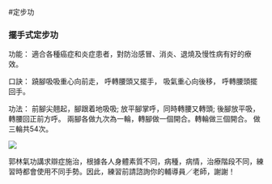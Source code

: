 #定步功  

### 擺手式定步功  

功能：
適合各種癌症和炎症患者，對防治感冒、消炎、退燒及慢性病有好的療效。

口訣：
蹺腳吸吸重心向前走，
呼轉腰頭又擺手，
吸氣重心向後移，
呼轉腰頭擺回手。

功法：
前腳尖翹起，腳跟着地吸吸;
放平腳掌呼，同時轉腰又轉頭;
後腳放平吸，轉腰回正前方呼。
兩腳各做九次為一輪，轉腳做一個開合。轉輪做三個開合。 做三輪共54次。


[![](https://img.youtube.com/vi/_HexxsdTmlY/0.jpg)](https://www.youtu.com/watch?v=_HexxsdTmlY "擺手式定步功")  

郭林氣功講求辯症施治，根據各人身體素質不同，病種，病情，治療階段不同，練習時都會使用不同手勢。因此，練習前請諮詢你的輔導員／老師，謝謝！

